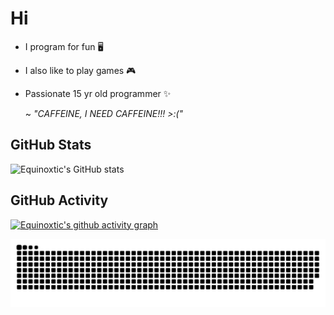 # Hi 
* I program for fun 🖥
* I also like to play games 🎮
* Passionate 15 yr old programmer ✨

  ~ *"CAFFEINE, I NEED CAFFEINE!!! >:("*

## GitHub Stats
![Equinoxtic's GitHub stats](https://github-readme-stats.vercel.app/api?username=equinoxtic&show_icons=true&theme=dracula)

## GitHub Activity
[![Equinoxtic's github activity graph](https://github-readme-activity-graph.vercel.app/graph?username=Equinoxtic&theme=github-compact)](https://github.com/ashutosh00710/github-readme-activity-graph)

<picture>
  <source media="(prefers-color-scheme: dark)" srcset="https://raw.githubusercontent.com/Equinoxtic/Equinoxtic/output/github-contribution-grid-snake-dark.svg">
  <source media="(prefers-color-scheme: light)" srcset="https://raw.githubusercontent.com/Equinoxtic/Equinoxtic/output/github-contribution-grid-snake.svg">
  <img alt="github contribution grid snake animation" src="https://raw.githubusercontent.com/Equinoxtic/Equinoxtic/output/github-contribution-grid-snake.svg">
</picture>

<!--
**Equinoxtic/Equinoxtic** is a ✨ _special_ ✨ repository because its `README.md` (this file) appears on your GitHub profile.
-->
